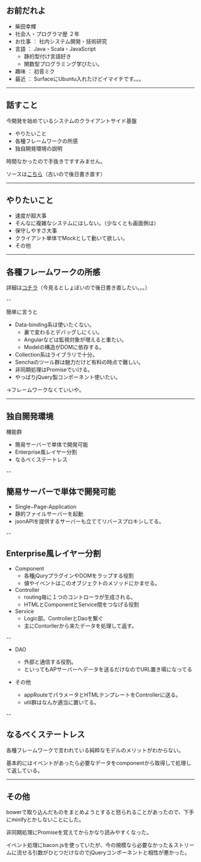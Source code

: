 
## お前だれよ

* 柴田幸輝
* 社会人・プログラマ歴 ２年
* お仕事 ： 社内システム開発・技術研究
* 言語 ： Java・Scala・JavaScript
	- 静的型付け言語好き
	- 関数型プログラミング学びたい。
* 趣味 ： 初音ミク
* 最近 ： SurfaceにUbuntu入れたけどイマイチです。。。

---

## 話すこと

今開発を始めているシステムのクライアントサイド基盤

* やりたいこと
* 各種フレームワークの所感
* 独自開発環境の説明

時間なかったので手抜きですすみません。

ソースは[こちら](https://github.com/uryyyyyyy/simpleWebDevTool)（古いので後日書き直す）

---

## やりたいこと

* 速度が超大事
* そんなに複雑なシステムにはしない。（少なくとも画面側は）
* 保守しやすさ大事
* クライアント単体でMockとして動いて欲しい。
* その他

---


## 各種フレームワークの所感

詳細は[コチラ](https://github.com/uryyyyyyy/simpleWebDevTool/blob/master/README.md#%E4%BB%96%E3%83%95%E3%83%AC%E3%83%BC%E3%83%A0%E3%83%AF%E3%83%BC%E3%82%AF%E3%81%AE%E5%80%8B%E4%BA%BA%E7%9A%84%E8%A6%8B%E8%A7%A3)（今見るとしょぼいので後日書き直したい。。。）

--

簡単に言うと

* Data-binding系は使いたくない。
	- 裏で変わるとデバッグしにくい。
	- Angularなどは監視対象が増えると重たい。
	- Modelの構造がDOMに依存する。
* Collection系はライブラリで十分。
* Senchaのツール群は魅力だけど有料の時点で難しい。
* 非同期処理はPromiseでいける。
* やっぱりjQuery製コンポーネント使いたい。

→フレームワークなくていいや。

---

## 独自開発環境

機能群

* 簡易サーバーで単体で開発可能
* Enterprise風レイヤー分割
* なるべくステートレス

--

## 簡易サーバーで単体で開発可能

* Single−Page-Application
* 静的ファイルサーバーを起動
* jsonAPIを提供するサーバーも立ててリバースプロキシしてる。

--

## Enterprise風レイヤー分割

* Component
	- 各種jQuryプラグインやDOMをラップする役割
	- 値やイベントはこのオブジェクトのメソッドにかませる。
* Controller
	- routing毎に１つのコントローラが生成される。
	- HTMLとComponentとService間をつなげる役割
* Service
	- Logic部。ControllerとDaoを繋ぐ
	- 主にContorllerから来たデータを処理して返す。


--

* DAO
	- 外部と通信する役割。
	- といってもAPサーバーへデータを送るだけなのでURL置き場になってる

* その他
	- appRouteでパラメータとHTMLテンプレートをControllerに送る。
	- util群はなんか適当に置いてる。

--

## なるべくステートレス

各種フレームワークで言われている純粋なモデルのメリットがわからない。

基本的にはイベントがあったら必要なデータをcomponentから取得して処理して返している。


---

## その他

bowerで取り込んだものをまとめようとすると怒られることがあったので、下手にminifyとかしないことにした。

非同期処理にPromiseを覚えてからかなり読みやすくなった。

イベント処理にbacon.jsを使っていたが、今の規模なら必要なかった＆ストリームに流せる引数がひとつだけなのでjQueryコンポーネントと相性が悪かった。
